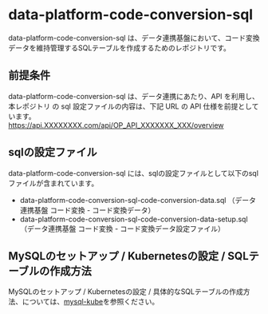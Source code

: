 # data-platform-code-conversion-sql
data-platform-code-conversion-sql は、データ連携基盤において、コード変換データを維持管理するSQLテーブルを作成するためのレポジトリです。  

## 前提条件  
data-platform-code-conversion-sql は、データ連携にあたり、API を利用し、本レポジトリ の sql 設定ファイルの内容は、下記 URL の API 仕様を前提としています。  
https://api.XXXXXXXX.com/api/OP_API_XXXXXXX_XXX/overview  

## sqlの設定ファイル
data-platform-code-conversion-sql には、sqlの設定ファイルとして以下のsqlファイルが含まれています。  

* data-platform-code-conversion-sql-code-conversion-data.sql （データ連携基盤 コード変換 - コード変換データ）
* data-platform-code-conversion-sql-code-conversion-data-setup.sql（データ連携基盤 コード変換 - コード変換データ設定ファイル）

## MySQLのセットアップ / Kubernetesの設定 / SQLテーブルの作成方法
MySQLのセットアップ / Kubernetesの設定 / 具体的なSQLテーブルの作成方法、については、[mysql-kube](https://github.com/latonaio/mysql-kube)を参照ください。